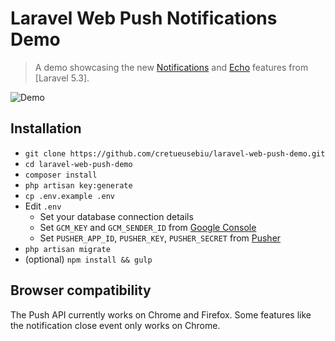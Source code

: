 # Laravel Web Push Notifications Demo

> A demo showcasing the new [Notifications](https://laravel.com/docs/master/notifications) and [Echo](https://github.com/laravel/echo) features from [Laravel 5.3].

![Demo](http://i.imgur.com/3QmEeVl.gif)

## Installation

- `git clone https://github.com/cretueusebiu/laravel-web-push-demo.git`
- `cd laravel-web-push-demo`
- `composer install`
- `php artisan key:generate`
- `cp .env.example .env`
- Edit `.env` 
    - Set your database connection details
    - Set `GCM_KEY` and `GCM_SENDER_ID` from [Google Console](https://console.cloud.google.com)
    - Set `PUSHER_APP_ID`, `PUSHER_KEY`, `PUSHER_SECRET` from [Pusher](https://pusher.com/)
- `php artisan migrate`
- (optional) `npm install && gulp`

## Browser compatibility

The Push API currently works on Chrome and Firefox. Some features like the notification close event only works on Chrome. 

